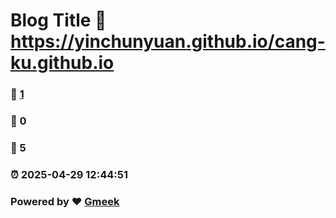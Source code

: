# Blog Title :link: https://yinchunyuan.github.io/cang-ku.github.io 
### :page_facing_up: [1](https://yinchunyuan.github.io/cang-ku.github.io/tag.html) 
### :speech_balloon: 0 
### :hibiscus: 5 
### :alarm_clock: 2025-04-29 12:44:51 
### Powered by :heart: [Gmeek](https://github.com/Meekdai/Gmeek)

